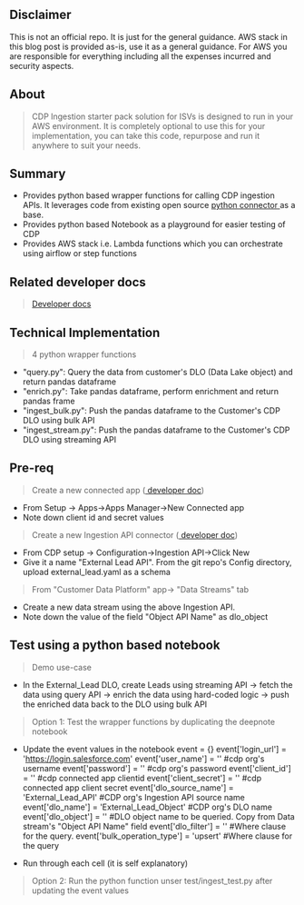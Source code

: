 ## Disclaimer
This is not an official repo. It is just for the general guidance. AWS stack in this blog post is provided as-is, use it as a general guidance. For AWS you are responsible for everything including all the expenses incurred and security aspects. 

## About
> CDP Ingestion starter pack solution for ISVs is designed to run in your AWS environment. It is completely optional to use this for your implementation, you can take this code, repurpose and run it anywhere to suit your needs.

## Summary
- Provides python based wrapper functions for calling CDP ingestion APIs. It leverages code from existing open source <a href="https://developer.salesforce.com/docs/atlas.en-us.c360a_api.meta/c360a_api/c360a_api_python_connector.htm"> python connector </a> as a base.
- Provides python based Notebook as a playground for easier testing of CDP
- Provides AWS stack i.e. Lambda functions which you can orchestrate using airflow or step functions

## Related developer docs
> <a href="https://developer.salesforce.com/docs/atlas.en-us.c360a_api.meta/c360a_api/c360a_api_salesforce_cdp_ingestion.htm">Developer docs</a>

## Technical Implementation
> 4 python wrapper functions  
- "query.py": Query the data from customer's DLO (Data Lake object) and return pandas dataframe
- "enrich.py": Take pandas dataframe, perform enrichment and return pandas frame
- "ingest_bulk.py": Push the pandas dataframe to the Customer's CDP DLO using bulk API
- "ingest_stream.py": Push the pandas dataframe to the Customer's CDP DLO using streaming API

## Pre-req
> Create a new connected app (<a href="https://help.salesforce.com/s/articleView?id=sf.c360_a_create_ingestion_api_connected_app.htm&type=5"> developer doc</a>)     
- From Setup -> Apps->Apps Manager->New Connected app  
- Note down client id and secret values
> Create a new Ingestion API connector (<a href="https://help.salesforce.com/s/articleView?id=sf.c360_a_connect_an_ingestion_source.htm&type=5"> developer doc</a>)   
- From CDP setup -> Configuration->Ingestion API->Click New  
- Give it a name "External Lead API". From the git repo's Config directory, upload external_lead.yaml as a schema  
> From "Customer Data Platform" app-> "Data Streams" tab 
- Create a new data stream using the above Ingestion API. 
- Note down the value of the field "Object API Name" as dlo_object  

## Test using a python based notebook
> Demo use-case  
- In the External_Lead DLO, create Leads using streaming API -> fetch the data using query API -> 
enrich the data using hard-coded logic -> push the enriched data back to the DLO using bulk API

> Option 1: Test the wrapper functions by duplicating the deepnote notebook  
- Update the event values in the notebook
event = {}
event['login_url'] = 'https://login.salesforce.com' 
event['user_name'] = '' #cdp org's username
event['password'] = '' #cdp org's password
event['client_id'] = '' #cdp connected app clientid
event['client_secret'] = '' #cdp connected app client secret
event['dlo_source_name'] = 'External_Lead_API' #CDP org's Ingestion API source name 
event['dlo_name'] = 'External_Lead_Object' #CDP org's DLO name
event['dlo_object'] = '' #DLO object name to be queried. Copy from Data stream's "Object API Name" field
event['dlo_filter'] = '' #Where clause for the query. 
event['bulk_operation_type'] = 'upsert' #Where clause for the query  

- Run through each cell (it is self explanatory)

> Option 2: Run the python function unser test/ingest_test.py after updating the event values

